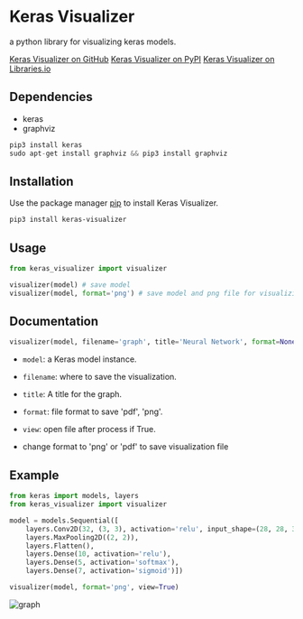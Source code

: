 # Keras Visualizer

a python library for visualizing keras models.

[Keras Visualizer on GitHub](https://github.com/lordmahyar/keras-visualizer)
[Keras Visualizer on PyPI](https://pypi.org/project/keras-visualizer/)
[Keras Visualizer on Libraries.io](https://libraries.io/pypi/keras-visualizer)
## Dependencies

* keras
* graphviz
```python
pip3 install keras
sudo apt-get install graphviz && pip3 install graphviz
```

## Installation

        
Use the package manager [pip](https://pip.pypa.io/en/stable/) to install Keras Visualizer.
```bash
pip3 install keras-visualizer
```

## Usage

```python
from keras_visualizer import visualizer

visualizer(model) # save model
visualizer(model, format='png') # save model and png file for visualizing model
```

## Documentation
```python
visualizer(model, filename='graph', title='Neural Network', format=None, view=False)
```

* `model`: a Keras model instance.
* `filename`: where to save the visualization.
* `title`: A title for the graph.
* `format`: file format to save 'pdf', 'png'.
* `view`: open file after process if True.

* change format to 'png' or 'pdf' to save visualization file

## Example
```python
from keras import models, layers
from keras_visualizer import visualizer

model = models.Sequential([
    layers.Conv2D(32, (3, 3), activation='relu', input_shape=(28, 28, 3)),
    layers.MaxPooling2D((2, 2)),
    layers.Flatten(),
    layers.Dense(10, activation='relu'),
    layers.Dense(5, activation='softmax'),
    layers.Dense(7, activation='sigmoid')])

visualizer(model, format='png', view=True)
```
![graph](https://github.com/lordmahyar/keras_visualizer/blob/master/graph.png)

